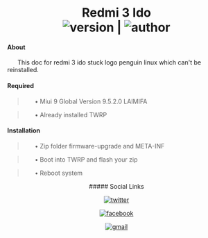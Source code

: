 <h1 align="center">Redmi 3 Ido
<br>
  <img src="https://img.shields.io/badge/Version-1.0%20Beta-yellow" alt="version"/>  | <img src="https://img.shields.io/badge/Enggar-Sulistyo-brightgreen" alt="author"/>
</h1>

#### About
&nbsp; &nbsp; &nbsp; This doc for redmi 3 ido stuck logo penguin linux which can't be reinstalled.

#### Required
> &nbsp; &nbsp; &nbsp; • Miui 9 Global Version 9.5.2.0 LAIMIFA

> &nbsp; &nbsp; &nbsp; • Already installed TWRP

#### Installation
> &nbsp; &nbsp; &nbsp; • Zip folder firmware-upgrade and META-INF

> &nbsp; &nbsp; &nbsp; • Boot into TWRP and flash your zip

> &nbsp; &nbsp; &nbsp; • Reboot system


<div align="center">
##### Social Links


<a href="https://mobile.twitter.com/SayasiapayaSaya"><img src="https://img.shields.io/badge/Twitter-EnggarSulistyo-deepskyblue?style=flat&logo=twitter" alt="twitter"/></a>


<a href="https://facebook.com/bheb.van"><img src="https://img.shields.io/badge/Facebook-EnggarSulistyo-blue?style=flat&logo=facebook" alt="facebook"/></a>


<a href="mailto:enggar.sulistyo@gmail.com"><img src="https://img.shields.io/badge/Mail-Gmail-red?style=flat&logo=gmail" alt="gmail"/></a>

</div>
